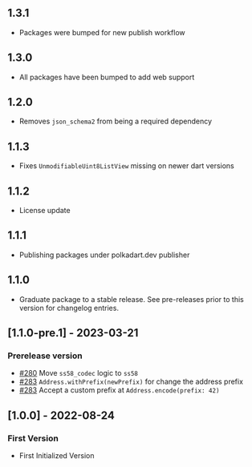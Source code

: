 ## 1.3.1
- Packages were bumped for new publish workflow

## 1.3.0
- All packages have been bumped to add web support

## 1.2.0
- Removes `json_schema2` from being a required dependency

## 1.1.3
- Fixes `UnmodifiableUint8ListView` missing on newer dart versions

## 1.1.2
- License update

## 1.1.1
- Publishing packages under polkadart.dev publisher

## 1.1.0
 - Graduate package to a stable release. See pre-releases prior to this version for changelog entries.

## [1.1.0-pre.1] - 2023-03-21

### Prerelease version
- [#280](https://github.com/rankanizer/polkadart/pull/280) Move `ss58_codec` logic to `ss58`
- [#283](https://github.com/rankanizer/polkadart/pull/283) `Address.withPrefix(newPrefix)` for change the address prefix
- [#283](https://github.com/rankanizer/polkadart/pull/283) Accept a custom prefix at `Address.encode(prefix: 42)`

## [1.0.0] - 2022-08-24

### First Version
- First Initialized Version
